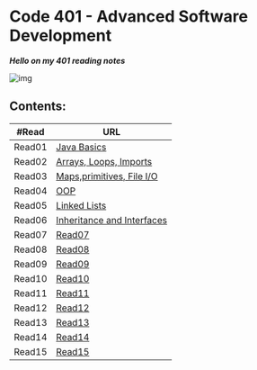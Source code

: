 # Code 401 - Advanced Software Development 

***Hello on my 401 reading notes***

![img](https://cdn1.iconfinder.com/data/icons/popicon-education/256/10-512.png)

## **Contents:**

| #Read     | URL |
| ----------- | ----------- |
| Read01|[Java Basics](https://heba1998.github.io/Reading-Note-/code401/Read01)|
|Read02|[Arrays, Loops, Imports](https://heba1998.github.io/Reading-Note-/code401/Read02)|
|Read03|[Maps,primitives, File I/O](https://heba1998.github.io/Reading-Note-/code401/Read03)|
|Read04|[OOP](./Read04)|
|Read05|[Linked Lists](./Read05)|
|Read06|[Inheritance and Interfaces](./Read06)|
|Read07|[Read07](https://heba1998.github.io/Reading-Note-)|
|Read08|[Read08](https://heba1998.github.io/Reading-Note-)|
|Read09|[Read09](https://heba1998.github.io/Reading-Note-)|
|Read10|[Read10](https://heba1998.github.io/Reading-Note-)|
|Read11|[Read11](https://heba1998.github.io/Reading-Note-)|
|Read12|[Read12](https://heba1998.github.io/Reading-Note-/code401)|
|Read13|[Read13](https://heba1998.github.io/Reading-Note-/code401)|
|Read14|[Read14](https://heba1998.github.io/Reading-Note-/code401)|
|Read15|[Read15](https://heba1998.github.io/Reading-Note-/code401)|
